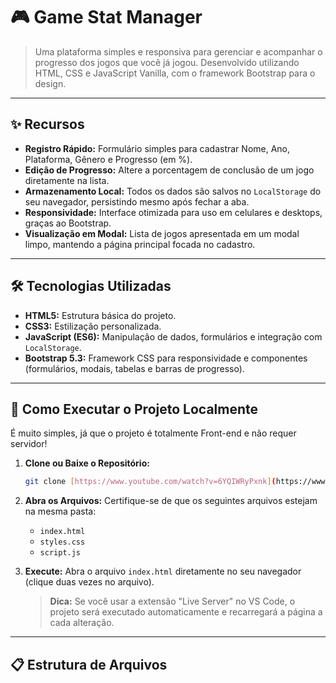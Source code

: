 # 🎮 Game Stat Manager

> Uma plataforma simples e responsiva para gerenciar e acompanhar o progresso dos jogos que você já jogou. Desenvolvido utilizando HTML, CSS e JavaScript Vanilla, com o framework Bootstrap para o design.

---

## ✨ Recursos

* **Registro Rápido:** Formulário simples para cadastrar Nome, Ano, Plataforma, Gênero e Progresso (em %).
* **Edição de Progresso:** Altere a porcentagem de conclusão de um jogo diretamente na lista.
* **Armazenamento Local:** Todos os dados são salvos no `LocalStorage` do seu navegador, persistindo mesmo após fechar a aba.
* **Responsividade:** Interface otimizada para uso em celulares e desktops, graças ao Bootstrap.
* **Visualização em Modal:** Lista de jogos apresentada em um modal limpo, mantendo a página principal focada no cadastro.

---

## 🛠️ Tecnologias Utilizadas

* **HTML5:** Estrutura básica do projeto.
* **CSS3:** Estilização personalizada.
* **JavaScript (ES6):** Manipulação de dados, formulários e integração com `LocalStorage`.
* **Bootstrap 5.3:** Framework CSS para responsividade e componentes (formulários, modais, tabelas e barras de progresso).

---

## 🚀 Como Executar o Projeto Localmente

É muito simples, já que o projeto é totalmente Front-end e não requer servidor!

1.  **Clone ou Baixe o Repositório:**
    ```bash
    git clone [https://www.youtube.com/watch?v=6YQIWRyPxnk](https://www.youtube.com/watch?v=6YQIWRyPxnk)
    ```

2.  **Abra os Arquivos:**
    Certifique-se de que os seguintes arquivos estejam na mesma pasta:
    * `index.html`
    * `styles.css`
    * `script.js`

3.  **Execute:**
    Abra o arquivo `index.html` diretamente no seu navegador (clique duas vezes no arquivo).

    > **Dica:** Se você usar a extensão "Live Server" no VS Code, o projeto será executado automaticamente e recarregará a página a cada alteração.

---

## 📋 Estrutura de Arquivos